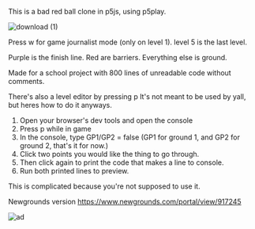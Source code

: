 This is a bad red ball clone in p5js, using p5play.

![download (1)](https://github.com/TexanDoomGuy/Bad-Red-Ball-2/assets/86894317/dddc9490-c3bd-4293-a2c1-27730adad63c)

Press w for game journalist mode (only on level 1).
level 5 is the last level.

Purple is the finish line.
Red are barriers.
Everything else is ground.

Made for a school project with 800 lines of unreadable code without comments.

There's also a level editor by pressing p
It's not meant to be used by yall, but heres how to do it anyways.

1. Open your browser's dev tools and open the console
2. Press p while in game
3. In the console, type GP1/GP2 = false (GP1 for ground 1, and GP2 for ground 2, that's it for now.)
4. Click two points you would like the thing to go through.
5. Then click again to print the code that makes a line to console.
6. Run both printed lines to preview.

This is complicated because you're not supposed to use it.

Newgrounds version
https://www.newgrounds.com/portal/view/917245

![ad](https://github.com/TexanDoomGuy/Bad-Red-Ball-2/assets/86894317/8aa31cca-3e82-4082-b8ea-8f6d3f7baa43)

